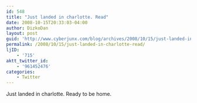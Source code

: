```yaml
---
id: 548
title: "Just landed in charlotte. Read"
date: 2008-10-15T20:33:03-04:00
author: DizkoDan
layout: post
guid: 'http://www.cyberjunx.com/blog/archives/2008/10/15/just-landed-in-charlotte-read/'
permalink: /2008/10/15/just-landed-in-charlotte-read/
ljID:
    - '715'
aktt_twitter_id:
    - '961452476'
categories:
    - Twitter
---
```


Just landed in charlotte. Ready to be home.